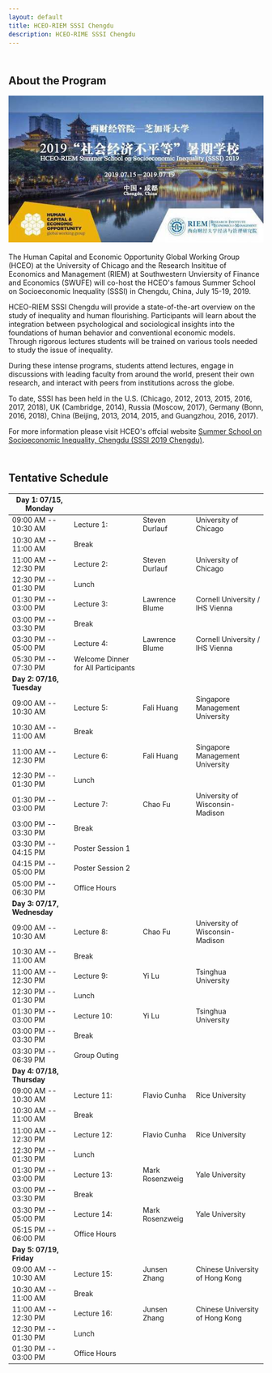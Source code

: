 ```yaml
---
layout: default
title: HCEO-RIEM SSSI Chengdu
description: HCEO-RIME SSSI Chengdu
---
```


## <br/>About the Program

<img src="SSSI_2019_1.jpeg" align="left" style="max-width:100%; margin:0 50px 20px 0;">

The Human Capital and Economic Opportunity Global Working Group (HCEO) at the University of Chicago and the Research Insititue of Economics and Management (RIEM) at Southwestern Unviersity of Finance and Economics (SWUFE) will co-host the HCEO's famous Summer School on Socioeconomic Inequality (SSSI) in Chengdu, China, July 15-19, 2019.

HCEO-RIEM SSSI Chengdu will provide a state-of-the-art overview on the study of inequality and human flourishing. Participants will learn about the integration between psychological and sociological insights into the foundations of human behavior and conventional economic models. Through rigorous lectures students will be trained on various tools needed to study the issue of inequality.

During these intense programs, students attend lectures, engage in discussions with leading faculty from around the world, present their own research, and interact with peers from institutions across the globe. 

To date, SSSI has been held in the U.S. (Chicago, 2012, 2013, 2015, 2016, 2017, 2018), UK (Cambridge, 2014), Russia (Moscow, 2017), Germany (Bonn, 2016, 2018), China (Beijing, 2013, 2014, 2015, and Guangzhou, 2016, 2017). 

For more information please visit HCEO's offcial website <a href="https://hceconomics.uchicago.edu/events/summer-school-socioeconomic-inequality-chengdu-sssi-2019-chengdu" target="_blank"> Summer School on Socioeconomic Inequality, Chengdu (SSSI 2019 Chengdu)</a>.

## <br/>Tentative Schedule

| Day 1: 07/15, Monday |              |                    |        | 
| --- | --- | --- | --- | 
| 09:00 AM -- 10:30 AM | Lecture 1:       | Steven Durlauf     | University of Chicago | 
| 10:30 AM -- 11:00 AM | Break            |                    |                       | 
| 11:00 AM -- 12:30 PM | Lecture 2:       | Steven Durlauf     | University of Chicago | 
| 12:30 PM -- 01:30 PM | Lunch            |                    |                       | 
| 01:30 PM -- 03:00 PM | Lecture 3:       | Lawrence Blume     | Cornell University / IHS Vienna | 
| 03:00 PM -- 03:30 PM | Break            |                    |                                 | 
| 03:30 PM -- 05:00 PM | Lecture 4:       | Lawrence Blume     | Cornell University / IHS Vienna | 
| 05:30 PM -- 07:30 PM | Welcome Dinner for All Participants |     |   | 
| **Day 2: 07/16, Tuesday** |              |                   |    | 
| 09:00 AM -- 10:30 AM | Lecture 5:       | Fali Huang     | Singapore Management University | 
| 10:30 AM -- 11:00 AM | Break            |                |   | 
| 11:00 AM -- 12:30 PM | Lecture 6:       | Fali Huang     | Singapore Management University  | 
| 12:30 PM -- 01:30 PM | Lunch            |             |   | 
| 01:30 PM -- 03:00 PM | Lecture 7:       | Chao Fu     | University of Wisconsin-Madison  | 
| 03:00 PM -- 03:30 PM | Break            |             |   | 
| 03:30 PM -- 04:15 PM | Poster Session 1  |       |   | 
| 04:15 PM -- 05:00 PM | Poster Session 2  |       |   | 
| 05:00 PM -- 06:30 PM | Office Hours  |       |   | 
| **Day 3: 07/17, Wednesday** |              |                   |      | 
| 09:00 AM -- 10:30 AM | Lecture 8:       | Chao Fu     | University of Wisconsin-Madison  | 
| 10:30 AM -- 11:00 AM | Break            |             |   | 
| 11:00 AM -- 12:30 PM | Lecture 9:       | Yi Lu     | Tsinghua University  | 
| 12:30 PM -- 01:30 PM | Lunch            |             |   | 
| 01:30 PM -- 03:00 PM | Lecture 10:      | Yi Lu     | Tsinghua University  | 
| 03:00 PM -- 03:30 PM | Break            |             |   | 
| 03:30 PM -- 06:39 PM | Group Outing  |       |   | 
| **Day 4: 07/18, Thursday** |              |                    |  | 
| 09:00 AM -- 10:30 AM | Lecture 11:       | Flavio Cunha     | Rice University  | 
| 10:30 AM -- 11:00 AM | Break            |                    |  | 
| 11:00 AM -- 12:30 PM | Lecture 12:       | Flavio Cunha     | Rice University | 
| 12:30 PM -- 01:30 PM | Lunch            |                    |
| 01:30 PM -- 03:00 PM | Lecture 13:       | Mark Rosenzweig     | Yale University | 
| 03:00 PM -- 03:30 PM | Break            |                    | | 
| 03:30 PM -- 05:00 PM | Lecture 14:       | Mark Rosenzweig     | Yale University | 
| 05:15 PM -- 06:00 PM | Office Hours |     |  | 
| **Day 5: 07/19, Friday** |              |                    |  | 
| 09:00 AM -- 10:30 AM | Lecture 15:       | Junsen Zhang    | Chinese University of Hong Kong | 
| 10:30 AM -- 11:00 AM | Break            |                    |  | 
| 11:00 AM -- 12:30 PM | Lecture 16:       | Junsen Zhang    | Chinese University of Hong Kong  | 
| 12:30 PM -- 01:30 PM | Lunch            |                    |  | 
| 01:30 PM -- 03:00 PM | Office Hours |     |    | 


<br/><br/>
